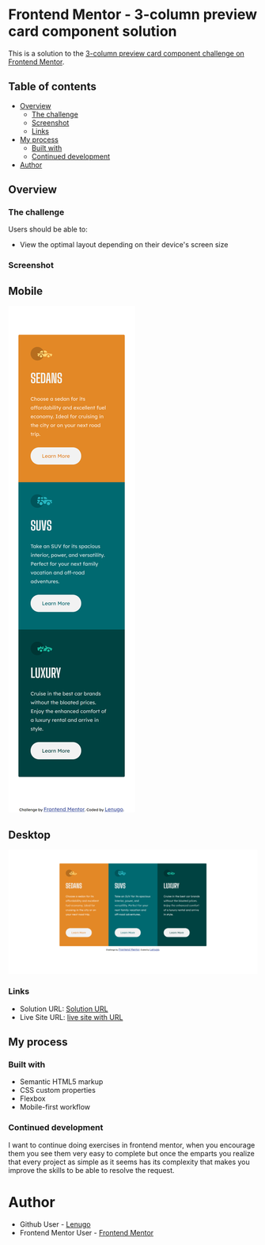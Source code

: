 # Frontend Mentor - 3-column preview card component solution

This is a solution to the [3-column preview card component challenge on Frontend Mentor](https://www.frontendmentor.io/challenges/3column-preview-card-component-pH92eAR2-).

## Table of contents

-   [Overview](#overview)
    -   [The challenge](#the-challenge)
    -   [Screenshot](#screenshot)
    -   [Links](#links)
-   [My process](#my-process)
    -   [Built with](#built-with)
    -   [Continued development](#continued-development)
-   [Author](#author)

## Overview

### The challenge

Users should be able to:

-   View the optimal layout depending on their device's screen size

### Screenshot

## Mobile

![screenshot-mobile](./images/screenshot-mobile.png)

## Desktop

![screenshot-desktop](./images/screenshot-desktop.png)

### Links

-   Solution URL: [Solution URL](https://www.frontendmentor.io/solutions/responsive-cards-component-workflow-mobile-first-using-flexbox-fha8r8KBp)
-   Live Site URL: [live site with URL](https://lenugo.github.io/3-column-card/)

## My process

### Built with

-   Semantic HTML5 markup
-   CSS custom properties
-   Flexbox
-   Mobile-first workflow

### Continued development

I want to continue doing exercises in frontend mentor, when you encourage them you see them very easy to complete but once the emparts you realize that every project as simple as it seems has its complexity that makes you improve the skills to be able to resolve the request.

# Author

-   Github User - [Lenugo](https://www.github.com/Lenugo)
-   Frontend Mentor User - [Frontend Mentor](https://www.frontendmentor.io/profile/L24N97)
